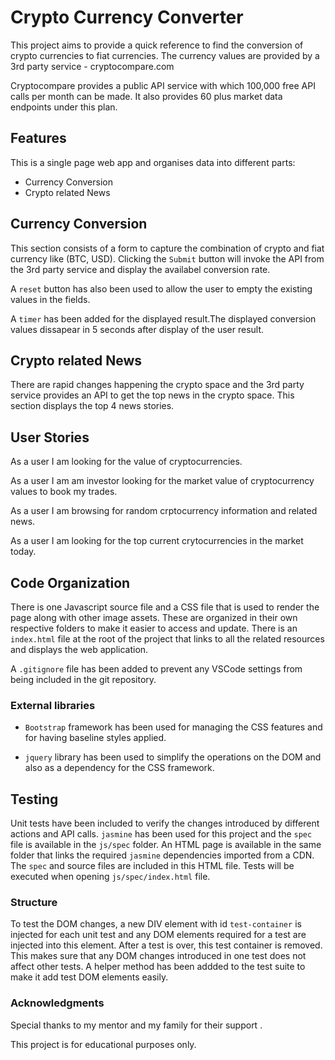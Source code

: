 # Crypto Currency Converter

This project aims to provide a quick reference to find the conversion of crypto currencies to fiat currencies. The currency values are provided by a 3rd party service - cryptocompare.com

Cryptocompare provides a public API service with which 100,000 free API calls per month can be made. It also provides 60 plus market data endpoints under this plan.

## Features

This is a single page web app and organises data into different parts:

- Currency Conversion
- Crypto related News

## Currency Conversion

This section consists of a form to capture the combination of crypto and fiat currency like (BTC, USD). Clicking the `Submit` button will invoke the API from the 3rd party service and display the availabel conversion rate.

A `reset` button has also been used to allow the user to empty the existing values in the fields.

A `timer` has been added for the displayed result.The displayed conversion values dissapear in 5 seconds after display of the user result.

## Crypto related News

There are rapid changes happening the crypto space and the 3rd party service provides an API to get the top news in the crypto space. This section displays the top 4 news stories.

## User Stories

As a user I am looking for the value of cryptocurrencies.

As a user I am am investor looking for the market value of cryptocurrency values to book my trades.

As a user I am browsing for random crptocurrency information and related news.

As a user I am looking for the top current crytocurrencies in the market today.

## Code Organization

There is one Javascript source file and a CSS file that is used to render the page along with other image assets. These are organized in their own respective folders to make it easier to access and update. There is an `index.html` file at the root of the project that links to all the related resources and displays the web application.

A `.gitignore` file has been added to prevent any VSCode settings from being included in the git repository.

### External libraries

- `Bootstrap` framework has been used for managing the CSS features and for having baseline styles applied.

- `jquery` library has been used to simplify the operations on the DOM and also as a dependency for the CSS framework.

## Testing

Unit tests have been included to verify the changes introduced by different actions and API calls. `jasmine` has been used for this project and the `spec` file is available in the `js/spec` folder. An HTML page is available in the same folder that links the required `jasmine` dependencies imported from a CDN. The `spec` and source files are included in this HTML file. Tests will be executed when opening `js/spec/index.html` file.

### Structure

To test the DOM changes, a new DIV element with id `test-container` is injected for each unit test and any DOM elements required for a test are injected into this element. After a test is over, this test container is removed. This makes sure that any DOM changes introduced in one test does not affect other tests. A helper method has been addded to the test suite to make it add test DOM elements easily.

### Acknowledgments

Special thanks to my mentor and my family for their support .

This project is for educational purposes only.
